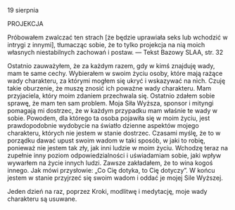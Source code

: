 19 sierpnia

PROJEKCJA 

 Próbowałem zwalczać ten strach [że będzie uprawiała seks lub wchodzić w intrygi z innymi], tłumacząc sobie, że to tylko projekcja na nią moich własnych niestabilnych zachowań i postaw. — Tekst Bazowy SLAA, str. 32

 Ostatnio zauważyłem, że za każdym razem, gdy w kimś znajduję wady, mam te same cechy. Wybierałem w swoim życiu osoby, które mają rażące wady charakteru, za którymi mogłem się ukryć i wskazywać na nich. Czuję takie oburzenie, że muszę znosić ich poważne wady charakteru. Mam przyjaciela, który moim zdaniem przechwala się. Ostatnio zdałem sobie sprawę, że mam ten sam problem. Moja Siła Wyższa, sponsor i mityngi pomagają mi dostrzec, że w każdym przypadku mam właśnie te wady w sobie. Powodem, dla którego ta osoba pojawiła się w moim życiu, jest prawdopodobnie wydobycie na światło dzienne aspektów mojego charakteru, których nie jestem w stanie dostrzec. Czasami myślę, że to w porządku dawać upust swoim wadom w taki sposób, w jaki to robię, ponieważ nie jestem tak zły, jak inni ludzie w moim życiu. Wchodzę teraz na zupełnie inny poziom odpowiedzialności i uświadamiam sobie, jaki wpływ wywarłem na życie innych ludzi. Zawsze zakładałem, że to wina kogoś innego. Jak mówi przysłowie: „Co Cię dotyka, to Cię dotyczy”. W końcu jestem w stanie przyjrzeć się swoim wadom i oddać je mojej Sile Wyższej.

 Jeden dzień na raz, poprzez Kroki, modlitwę i medytację, moje wady charakteru są usuwane.
